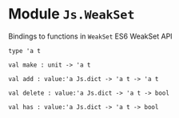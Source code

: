 # Module `Js.WeakSet`
Bindings to functions in `WeakSet`
ES6 WeakSet API
```
type 'a t
```
```
val make : unit -> 'a t
```
```
val add : value:'a Js.dict -> 'a t -> 'a t
```
```
val delete : value:'a Js.dict -> 'a t -> bool
```
```
val has : value:'a Js.dict -> 'a t -> bool
```